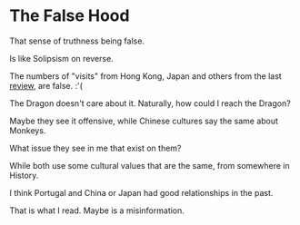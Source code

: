 # The False Hood

That sense of truthness being false. 

Is like Solipsism on reverse. 

The numbers of "visits" from Hong Kong, Japan and others from the last [review](./domain_statistics.md), are false. :'(

The Dragon doesn't care about it. Naturally, how could I reach the Dragon? 

Maybe they see it offensive, while Chinese cultures say the same about Monkeys. 

What issue they see in me that exist on them?

While both use some cultural values that are the same, from somewhere in History.

I think Portugal and China or Japan had good relationships in the past.

That is what I read. Maybe is a misinformation. 
